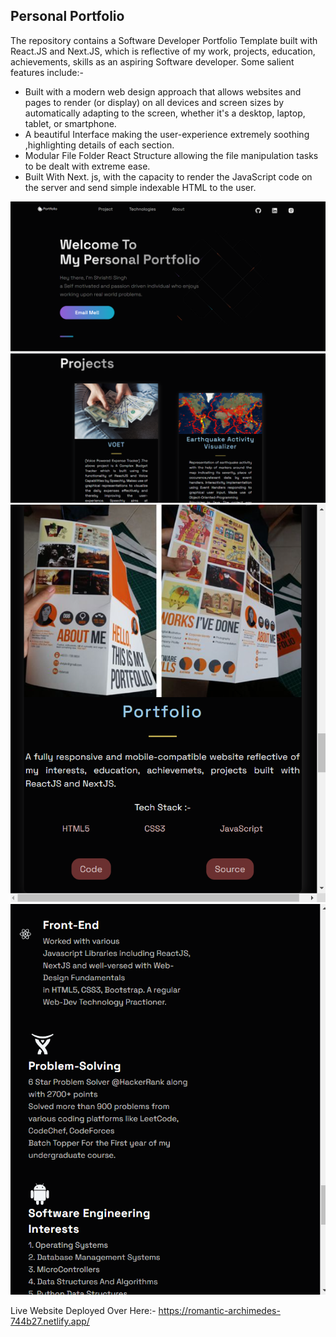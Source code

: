 ## Personal Portfolio

The repository contains a Software Developer Portfolio Template built with React.JS and Next.JS, which is reflective of my work, projects, education, achievements, skills as an aspiring Software developer. Some salient features include:-
 - Built with a modern web design approach that allows websites and pages to render (or display) on all devices and screen sizes by automatically adapting to the screen, whether it's a desktop, laptop, tablet, or smartphone.
 - A beautiful Interface making the user-experience extremely soothing ,highlighting details of each section.
 - Modular File Folder React Structure allowing the file manipulation tasks to be dealt with extreme ease.
 -  Built With Next. js, with the capacity to render the JavaScript code on the server and send simple indexable HTML to the user.
 
  ![Alt Text](https://github.com/ss-shrishi2000/portfolio-react/blob/main/pc-1.png)
  <br />
  ![Alt Text](https://github.com/ss-shrishi2000/portfolio-react/blob/main/pc-2.png)
  <br />
  ![Alt Text](https://github.com/ss-shrishi2000/portfolio-react/blob/main/pc-3.png)
  <br />
  ![Alt Text](https://github.com/ss-shrishi2000/portfolio-react/blob/main/pc-4.png)

Live Website Deployed Over Here:- https://romantic-archimedes-744b27.netlify.app/
